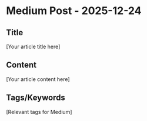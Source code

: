 # Medium Post - 2025-12-24

## Title
[Your article title here]

## Content
[Your article content here]

## Tags/Keywords
[Relevant tags for Medium]
